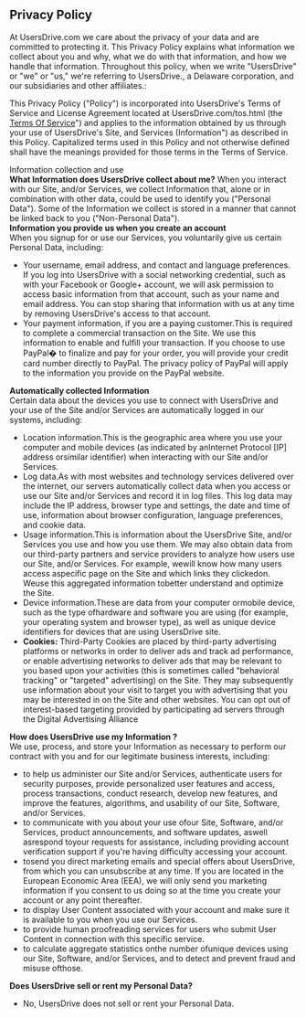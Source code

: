 Privacy Policy
--------------

At UsersDrive.com we care about the privacy of your data and are committed to protecting it. This Privacy Policy explains what information we collect about you and why, what we do with that information, and how we handle that information. Throughout this policy, when we write "UsersDrive" or "we" or "us," we're referring to UsersDrive., a Delaware corporation, and our subsidiaries and other affiliates.:  
  
This Privacy Policy ("Policy") is incorporated into UsersDrive's Terms of Service and License Agreement located at UsersDrive.com/tos.html (the [Terms Of Service](https://usersdrive.com/tos.html)") and applies to the information obtained by us through your use of UsersDrive's Site, and Services (Information") as described in this Policy. Capitalized terms used in this Policy and not otherwise defined shall have the meanings provided for those terms in the Terms of Service.  
  
Information collection and use  
**What Information does UsersDrive collect about me?** When you interact with our Site, and/or Services, we collect Information that, alone or in combination with other data, could be used to identify you ("Personal Data"). Some of the Information we collect is stored in a manner that cannot be linked back to you ("Non-Personal Data").  
**Information you provide us when you create an account**  
When you signup for or use our Services, you voluntarily give us certain Personal Data, including:  

* Your username, email address, and contact and language preferences. If you log into UsersDrive with a social networking credential, such as with your Facebook or Google+ account, we will ask permission to access basic information from that account, such as your name and email address. You can stop sharing that information with us at any time by removing UsersDrive's access to that account.
* Your payment information, if you are a paying customer.This is required to complete a commercial transaction on the Site. We use this information to enable and fulfill your transaction. If you choose to use PayPal� to finalize and pay for your order, you will provide your credit card number directly to PayPal. The privacy policy of PayPal will apply to the information you provide on the PayPal website.

**Automatically collected Information**  
Certain data about the devices you use to connect with UsersDrive and your use of the Site and/or Services are automatically logged in our systems, including:

* Location information.This is the geographic area where you use your computer and mobile devices (as indicated by anInternet Protocol \[IP\] address orsimilar identifier) when interacting with our Site and/or Services.
* Log data.As with most websites and technology services delivered over the internet, our servers automatically collect data when you access or use our Site and/or Services and record it in log files. This log data may include the IP address, browser type and settings, the date and time of use, information about browser configuration, language preferences, and cookie data.
* Usage information.This is information about the UsersDrive Site, and/or Services you use and how you use them. We may also obtain data from our third-party partners and service providers to analyze how users use our Site, and/or Services. For example, wewill know how many users access aspecific page on the Site and which links they clickedon. Weuse this aggregated information tobetter understand and optimize the Site.
* Device information.These are data from your computer ormobile device, such as the type ofhardware and software you are using (for example, your operating system and browser type), as well as unique device identifiers for devices that are using UsersDrive site.
* **Cookies:** Third-Party Cookies are placed by third-party advertising platforms or networks in order to deliver ads and track ad performance, or enable advertising networks to deliver ads that may be relevant to you based upon your activities (this is sometimes called "behavioral tracking" or "targeted" advertising) on the Site. They may subsequently use information about your visit to target you with advertising that you may be interested in on the Site and other websites. You can opt out of interest-based targeting provided by participating ad servers through the Digital Advertising Alliance

**How does UsersDrive use my Information ?**  
We use, process, and store your Information as necessary to perform our contract with you and for our legitimate business interests, including:

* to help us administer our Site and/or Services, authenticate users for security purposes, provide personalized user features and access, process transactions, conduct research, develop new features, and improve the features, algorithms, and usability of our Site, Software, and/or Services.
* to communicate with you about your use ofour Site, Software, and/or Services, product announcements, and software updates, aswell asrespond toyour requests for assistance, including providing account verification support if you're having difficulty accessing your account.
* tosend you direct marketing emails and special offers about UsersDrive, from which you can unsubscribe at any time. If you are located in the European Economic Area (EEA), we will only send you marketing information if you consent to us doing so at the time you create your account or any point thereafter.
* to display User Content associated with your account and make sure it is available to you when you use our Services.
* to provide human proofreading services for users who submit User Content in connection with this specific service.
* to calculate aggregate statistics onthe number ofunique devices using our Site, Software, and/or Services, and to detect and prevent fraud and misuse ofthose.

**Does UsersDrive sell or rent my Personal Data?**

* No, UsersDrive does not sell or rent your Personal Data.
